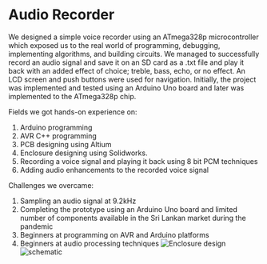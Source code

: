 # Audio Recorder
We designed a simple voice recorder using an ATmega328p microcontroller which exposed us to the real world of programming, debugging, implementing algorithms, and building circuits.
We managed to successfully record an audio signal and save it on an SD card as a .txt file and play it back with an added effect of choice; treble, bass, echo, or no effect. An LCD screen and push buttons were used for navigation. Initially, the project was implemented and tested using an Arduino Uno board and later was implemented to the ATmega328p chip. 

Fields we got hands-on experience on:
1. Arduino programming
2. AVR C++ programming
3. PCB designing using Altium
4. Enclosure designing using Solidworks. 
5. Recording a voice signal and playing it back using 8 bit PCM techniques
6. Adding audio enhancements to the recorded voice signal

Challenges we overcame:
1. Sampling an audio signal at 9.2kHz
2. Completing the prototype using an Arduino Uno board and limited number of components available in the Sri Lankan market during the pandemic 
3. Beginners at programming on AVR and Arduino platforms
4. Beginners at audio processing techniques
![Enclosure design](https://user-images.githubusercontent.com/81354047/202077059-b5b3f162-5635-43b1-9200-466b231e7144.jpg)
![schematic](https://user-images.githubusercontent.com/81354047/202077069-9c33a761-6ada-4ce8-b84b-da58e2d9fb0d.jpg)
